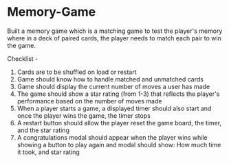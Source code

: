# Memory-Game

Built a memory game which is a matching game to test the player's memory where in a deck of paired cards, the player needs to match each pair to win the game.

Checklist - 
1. Cards are to be shuffled on load or restart
2. Game should know how to handle matched and unmatched cards
3. Game should display the current number of moves a user has made
4. The game should show a star rating (from 1-3) that reflects the player's performance based on the number of moves made
5. When a player starts a game, a displayed timer should also start and once the player wins the game, the timer stops
6. A restart button should allow the player reset the game board, the timer, and the star rating
7. A congratulations modal should appear when the player wins while showing a button to play again and modal should show: How much time it took, and star rating
    
  
    
